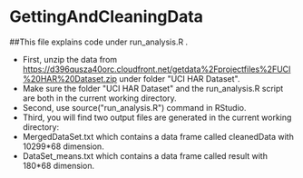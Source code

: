 # GettingAndCleaningData
##This file explains code under run_analysis.R .

* First, unzip the data from https://d396qusza40orc.cloudfront.net/getdata%2Fprojectfiles%2FUCI%20HAR%20Dataset.zip under folder "UCI HAR Dataset".
* Make sure the folder "UCI HAR Dataset" and the run_analysis.R script are both in the current working directory.
* Second, use source("run_analysis.R") command in RStudio.
* Third, you will find two output files are generated in the current working directory:
* MergedDataSet.txt which contains a data frame called cleanedData with 10299*68 dimension.
* DataSet_means.txt which contains a data frame called result with 180*68 dimension.

